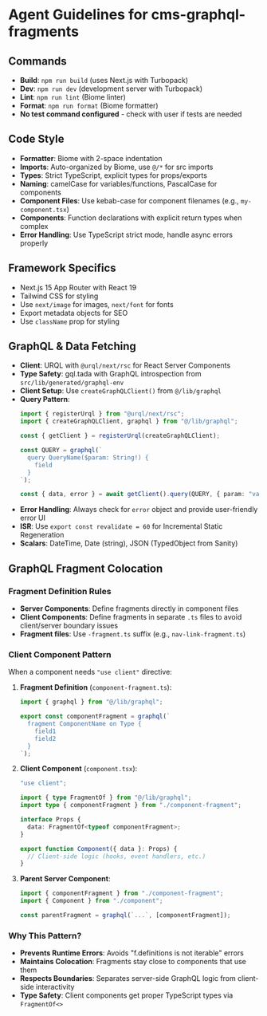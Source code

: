 # Agent Guidelines for cms-graphql-fragments

## Commands
- **Build**: `npm run build` (uses Next.js with Turbopack)
- **Dev**: `npm run dev` (development server with Turbopack)
- **Lint**: `npm run lint` (Biome linter)
- **Format**: `npm run format` (Biome formatter)
- **No test command configured** - check with user if tests are needed

## Code Style
- **Formatter**: Biome with 2-space indentation
- **Imports**: Auto-organized by Biome, use `@/*` for src imports
- **Types**: Strict TypeScript, explicit types for props/exports
- **Naming**: camelCase for variables/functions, PascalCase for components
- **Component Files**: Use kebab-case for component filenames (e.g., `my-component.tsx`)
- **Components**: Function declarations with explicit return types when complex
- **Error Handling**: Use TypeScript strict mode, handle async errors properly

## Framework Specifics
- Next.js 15 App Router with React 19
- Tailwind CSS for styling
- Use `next/image` for images, `next/font` for fonts
- Export metadata objects for SEO
- Use `className` prop for styling

## GraphQL & Data Fetching
- **Client**: URQL with `@urql/next/rsc` for React Server Components
- **Type Safety**: gql.tada with GraphQL introspection from `src/lib/generated/graphql-env`
- **Client Setup**: Use `createGraphQLClient()` from `@/lib/graphql`
- **Query Pattern**: 
  ```typescript
  import { registerUrql } from "@urql/next/rsc";
  import { createGraphQLClient, graphql } from "@/lib/graphql";
  
  const { getClient } = registerUrql(createGraphQLClient);
  
  const QUERY = graphql(`
    query QueryName($param: String!) {
      field
    }
  `);
  
  const { data, error } = await getClient().query(QUERY, { param: "value" });
  ```
- **Error Handling**: Always check for `error` object and provide user-friendly error UI
- **ISR**: Use `export const revalidate = 60` for Incremental Static Regeneration
- **Scalars**: DateTime, Date (string), JSON (TypedObject from Sanity)

## GraphQL Fragment Colocation

### Fragment Definition Rules
- **Server Components**: Define fragments directly in component files
- **Client Components**: Define fragments in separate `.ts` files to avoid client/server boundary issues
- **Fragment files**: Use `-fragment.ts` suffix (e.g., `nav-link-fragment.ts`)

### Client Component Pattern
When a component needs `"use client"` directive:

1. **Fragment Definition** (`component-fragment.ts`):
   ```typescript
   import { graphql } from "@/lib/graphql";
   
   export const componentFragment = graphql(`
     fragment ComponentName on Type {
       field1
       field2
     }
   `);
   ```

2. **Client Component** (`component.tsx`):
   ```typescript
   "use client";
   
   import { type FragmentOf } from "@/lib/graphql";
   import type { componentFragment } from "./component-fragment";
   
   interface Props {
     data: FragmentOf<typeof componentFragment>;
   }
   
   export function Component({ data }: Props) {
     // Client-side logic (hooks, event handlers, etc.)
   }
   ```

3. **Parent Server Component**:
   ```typescript
   import { componentFragment } from "./component-fragment";
   import { Component } from "./component";
   
   const parentFragment = graphql(`...`, [componentFragment]);
   ```

### Why This Pattern?
- **Prevents Runtime Errors**: Avoids "f.definitions is not iterable" errors
- **Maintains Colocation**: Fragments stay close to components that use them
- **Respects Boundaries**: Separates server-side GraphQL logic from client-side interactivity
- **Type Safety**: Client components get proper TypeScript types via `FragmentOf<>`